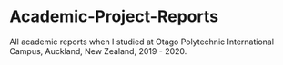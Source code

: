 # Academic-Project-Reports
All academic reports when I studied at Otago Polytechnic International Campus, Auckland, New Zealand, 2019 - 2020.

